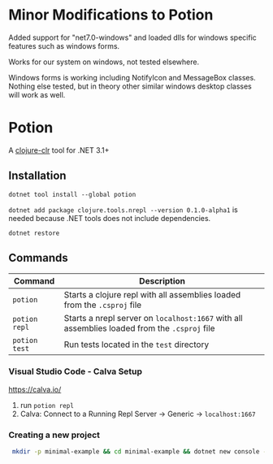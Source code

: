 # Minor Modifications to Potion
Added support for "net7.0-windows" and loaded dlls for windows specific features such as windows forms.

Works for our system on windows, not tested elsewhere.

Windows forms is working including NotifyIcon and MessageBox classes. Nothing else tested, but in theory other similar windows desktop classes will work as well.

# Potion

A [clojure-clr](https://github.com/clojure/clojure-clr) tool for .NET 3.1+

## Installation
`dotnet tool install --global potion`

`dotnet add package clojure.tools.nrepl --version 0.1.0-alpha1` is needed
because .NET tools does not include dependencies.

`dotnet restore` 

## Commands
| Command | Description |
| ------- | ----------- |
| `potion` | Starts a clojure repl with all assemblies loaded from the `.csproj` file |
| `potion repl` | Starts a nrepl server on `localhost:1667` with all assemblies loaded from the `.csproj` file |
| `potion test` | Run tests located in the `test` directory |

### Visual Studio Code - Calva Setup 
https://calva.io/
1. run `potion repl`
2. Calva: Connect to a Running Repl Server -> Generic -> `localhost:1667`


### Creating a new project

```bash
 mkdir -p minimal-example && cd minimal-example && dotnet new console --framework net7.0 && dotnet add package clojure.tools.nrepl --version 0.1.0-alpha1 && rm Program.cs
```
